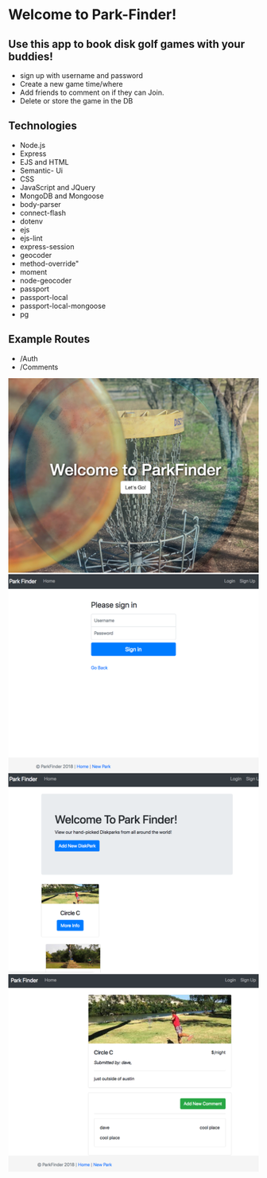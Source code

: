 # Welcome to Park-Finder!

## Use this app to book disk golf games with your buddies!
- sign up with username and password
- Create a new game time/where
- Add friends to comment on if they can Join.
- Delete or store the game in the DB

 ## Technologies

- Node.js
- Express
- EJS and HTML
- Semantic- Ui
- CSS
- JavaScript and JQuery
- MongoDB and Mongoose
- body-parser
- connect-flash
- dotenv
- ejs
- ejs-lint
- express-session
- geocoder
- method-override"
- moment
- node-geocoder
- passport
- passport-local
- passport-local-mongoose
- pg

## Example Routes
- /Auth
- /Comments

![alt text](/img/landing.png)
![alt text](/img/login.png)
![alt text](/img/home.png)
![alt text](/img/show.png)
